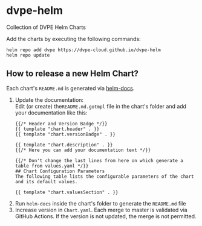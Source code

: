 # dvpe-helm

Collection of DVPE Helm Charts

Add the charts by executing the following commands:

```
helm repo add dvpe https://dvpe-cloud.github.io/dvpe-helm
helm repo update
```

## How to release a new Helm Chart?

Each chart's `README.md` is generated via [helm-docs](https://github.com/norwoodj/helm-docs).

1. Update the documentation:  
   Edit (or create) the`README.md.gotmpl` file in the chart's folder and add your documentation like this:
   ```gotemplate
   {{/* Header and Version Badge */}}
   {{ template "chart.header" . }} 
   {{ template "chart.versionBadge" . }}

   {{ template "chart.description" . }}
   {{/* Here you can add your documentation text */}}

   {{/* Don't change the last lines from here on which generate a table from values.yaml */}}
   ## Chart Configuration Parameters
   The following table lists the configurable parameters of the chart and its default values.
   
   {{ template "chart.valuesSection" . }}
   ```
1. Run `helm-docs` inside the chart's folder to generate the `README.md` file
1. Increase version in `Chart.yaml`. Each merge to master is validated via GitHub Actions. If the version is not updated, the merge is not permitted.
   
